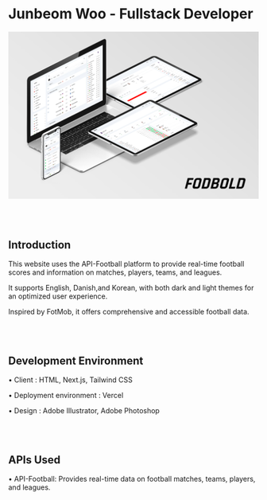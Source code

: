 # Junbeom Woo - Fullstack Developer

![WEBSITE](./public/fotbold_mockup.jpg)

<!-- • [Visit the website here](https://junbeomwoo.vercel.app/en) -->

<br /> <br />
## Introduction
This website uses the API-Football platform to provide real-time football scores and information on matches, players, teams, and leagues.

It supports English, Danish,and Korean, with both dark and light themes for an optimized user experience. 

Inspired by FotMob, it offers comprehensive and accessible football data.

<br /> <br />
## Development Environment
• Client : HTML, Next.js, Tailwind CSS

• Deployment environment : Vercel

• Design : Adobe Illustrator, Adobe Photoshop
<!-- <br /> <br />
## Project structure  
```
``` -->

<br /> <br />
## APIs Used  
• API-Football: Provides real-time data on football matches, teams, players, and leagues.  